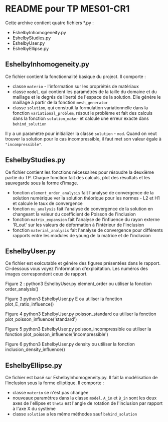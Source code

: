 # README pour TP MES01-CR1

Cette archive contient quatre fichiers *.py :
 - EshelbyInhomogeneity.py
 - EshelbyStudies.py
 - EshelbyUser.py
 - EshelbyEllipse.py

## EshelbyInhomogeneity.py

Ce fichier contient la fonctionnalité basique du project. Il comporte :
 * classe `materio` - l'information sur les propriétés de matériaux
 * classe `model`, qui contient les paramétrés de la taille du domaine et du maillage et le degrés de liberté de l'espace de la solution. Elle génère le maillage à partir de la fonction `mesh_generator`
 * classe `solution`, qui construit la formulation variationnelle dans la fonction `variational_problem`, résout le problème et fait des calculs dans la fonction  `solution_maker` et calcule une erreur exacte dans `behind_solution`

Il y a un paramètre pour initializer la classe  `solution` - `mod`. Quand on veut trouver la solution pour le cas incompressible, il faut met son valeur égale à `"incompressible"`.

## EshelbyStudies.py

Ce fichier contient les fonctions nécessaires pour résoudre la deuxième partie du TP. Chaque fonction fait des calculs, plot des résultats et les sauvegarde sous la forme d'image.
 * fonction `element_order_analysis` fait l'analyse de convergence de la solution numérique ver la solution théorique pour les normes - L2 et H1 et calcule le taux de convergence
 * fonction `nu_analysis` fait l'analyse de convergence de la solution en changeant la valeur du coefficient de Poisson de l'inclusion 
 * fonction `matrix_expansion` fait l'analyse de l'influence du rayon externe 'R_out' sur les valeurs de déformation à l'intérieur de l'inclusion
 * fonction `material_analysis` fait l'analyse de convergence pour différents rapports entre les modules de young de la matrice et de l'inclusion

## EshelbyUser.py

Ce fichier est exécutable et génère des figures présentées dans le rapport. Ci-dessous vous voyez l'information d'exploitation. Les numéros des images correspondent ceux de rapport.

Figure 2 :
  python3 EshelbyUser.py element_order
  ou utiliser la fonction
  order_analysis()

Figure 3
  python3 EshelbyUser.py E
  ou utiliser la fonction
  plot_E_ratio_influence()

Figure 4
  python3 EshelbyUser.py poisson_standard
  ou utiliser la fonction
  plot_poisson_influence('standard')

Figure 5 
  python3 EshelbyUser.py poisson_incompressible
  ou utiliser la fonction
  plot_poisson_influence('incompressible')

Figure 6
  python3 EshelbyUser.py density
  ou utiliser la fonction
  inclusion_density_influence()
  
## EshelbyEllipse.py

Ce fichier est basé sur EshelbyInhomogeneity.py. Il fait la modélisation de l'inclusion sous la forme elliptique. Il comporte :
 * classe `materio` se n'est pas changée
 * nouveaux paramètres dans la classe `model`. `A_in` et `B_in` sont les deux axes de l'ellipse et `theta` est l'angle de rotation de l'inclusion par rapport à l'axe X du système 
 * classe `solution` a les même méthodes sauf `behind_solution`